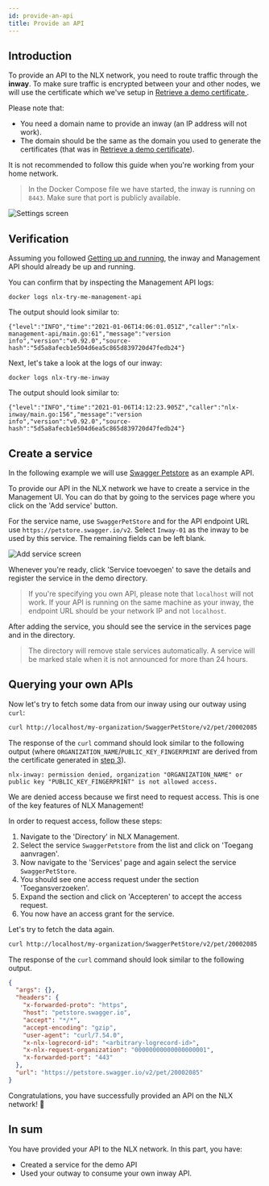 ```yaml
---
id: provide-an-api
title: Provide an API
---
```


## Introduction

To provide an API to the NLX network, you need to route traffic through the **inway**.
To make sure traffic is encrypted between your and other nodes, we will use the certificate which we've setup in [Retrieve a demo certificate ](./retrieve-a-demo-certificate).

Please note that:

* You need a domain name to provide an inway (an IP address will not work).
* The domain should be the same as the domain you used to generate the certificates (that was in [Retrieve a demo certificate](./retrieve-a-demo-certificate)).

It is not recommended to follow this guide when you're working from your home network.

> In the Docker Compose file we have started, the inway is running on
`8443`. Make sure that port is publicly available.

![Settings screen](/img/nlx-management-settings-screen.png "Settings screen")

## Verification

Assuming you followed [Getting up and running](./getting-up-and-running), the inway and Management API should already be up and running.

You can confirm that by inspecting the Management API logs:

```
docker logs nlx-try-me-management-api
```

The output should look similar to:

```
{"level":"INFO","time":"2021-01-06T14:06:01.051Z","caller":"nlx-management-api/main.go:61","message":"version info","version":"v0.92.0","source-hash":"5d5a8afecb1e504d6ea5c865d839720d47fedb24"}
```

Next, let's take a look at the logs of our inway:

```
docker logs nlx-try-me-inway
```

The output should look similar to:

```
{"level":"INFO","time":"2021-01-06T14:12:23.905Z","caller":"nlx-inway/main.go:156","message":"version info","version":"v0.92.0","source-hash":"5d5a8afecb1e504d6ea5c865d839720d47fedb24"}
```


## Create a service

In the following example we will use [Swagger Petstore](https://petstore.swagger.io) as an example API.

To provide our API in the NLX network we have to create a service in the Management UI.
You can do that by going to the services page where you click on the 'Add service' button.

For the service name, use `SwaggerPetStore` and for the API endpoint URL use `https://petstore.swagger.io/v2`. 
Select `Inway-01` as the inway to be used by this service. The remaining fields can 
be left blank.

![Add service screen](/img/nlx-management-add-service-screen.png "Add service screen")

Whenever you're ready, click 'Service toevoegen' to save the details and register the service in the demo directory.

> If you're specifying you own API, please note that `localhost` will not work. If your API is running on the same machine as
your inway, the endpoint URL should be your network IP and not `localhost`.

After adding the service, you should see the service in the services page and in the directory.

> The directory will remove stale services automatically. A service will be marked stale when it is not announced for more than 24 hours.


## Querying your own APIs

Now let's try to fetch some data from our inway using our outway using `curl`:

```bash
curl http://localhost/my-organization/SwaggerPetStore/v2/pet/20002085
```

The response of the `curl` command should look similar to the following output (where `ORGANIZATION_NAME`/`PUBLIC_KEY_FINGERPRINT` are derived from the certificate generated in [step 3](./retrieve-a-demo-certificate)).

```
nlx-inway: permission denied, organization "ORGANIZATION_NAME" or public key "PUBLIC_KEY_FINGERPRINT" is not allowed access.
```

We are denied access because we first need to request access. This is one of the key features of NLX Management!

In order to request access, follow these steps:

1. Navigate to the 'Directory' in NLX Management. 
1. Select the service `SwaggerPetstore` from the list and click on 'Toegang aanvragen'.
1. Now navigate to the 'Services' page and again select the service `SwaggerPetStore`.
1. You should see one access request under the section 'Toegansverzoeken'. 
1. Expand the section and click on 'Accepteren' to accept the access request. 
1. You now have an access grant for the service.

Let's try to fetch the data again.

```bash
curl http://localhost/my-organization/SwaggerPetStore/v2/pet/20002085
```

The response of the `curl` command should look similar to the following output.

```json
{
  "args": {},
  "headers": {
    "x-forwarded-proto": "https",
    "host": "petstore.swagger.io",
    "accept": "*/*",
    "accept-encoding": "gzip",
    "user-agent": "curl/7.54.0",
    "x-nlx-logrecord-id": "<arbitrary-logrecord-id>",
    "x-nlx-request-organization": "00000000000000000001",
    "x-forwarded-port": "443"
  },
  "url": "https://petstore.swagger.io/v2/pet/20002085"
}
```


Congratulations, you have successfully provided an API on the NLX network! 🎉

## In sum

You have provided your API to the NLX network. In this part, you have:

- Created a service for the demo API
- Used your outway to consume your own inway API.
